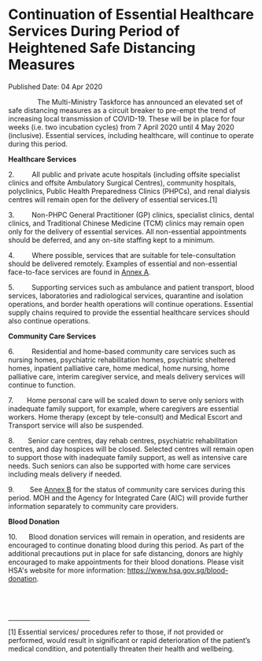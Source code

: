 <html>
    <meta http-equiv="Content-Type" content="text/html; charset=utf-8"/>
    <meta charset="utf-8"/>
    <title>Continuation of Essential Healthcare Services During Period of Heightened Safe Distancing Measures</title>
    <body><h1>Continuation of Essential Healthcare Services During Period of Heightened Safe Distancing Measures</h1>
    <p>Published Date: 04 Apr 2020</p> <p>&nbsp; &nbsp; &nbsp; &nbsp; &nbsp; &nbsp; &nbsp; &nbsp;The Multi-Ministry Taskforce has announced an elevated set of safe distancing measures as a circuit breaker to pre-empt the trend of increasing local transmission of COVID-19. These will be in place for four weeks (i.e. two incubation cycles) from 7 April 2020 until 4 May 2020 (inclusive). Essential services, including healthcare, will continue to operate during this period.</p> <p><strong>Healthcare Services </strong></p> <p>2.&nbsp; &nbsp; &nbsp; &nbsp; &nbsp;All public and private acute hospitals (including offsite specialist clinics and offsite Ambulatory Surgical Centres), community hospitals, polyclinics, Public Health Preparedness Clinics (PHPCs), and renal dialysis centres will remain open for the delivery of essential services.[1]</p><p><p>3.&nbsp; &nbsp; &nbsp; &nbsp; &nbsp;Non-PHPC General Practitioner (GP) clinics, specialist clinics, dental clinics, and Traditional Chinese Medicine (TCM) clinics may remain open only for the delivery of essential services. All non-essential appointments should be deferred, and any on-site staffing kept to a minimum.</p></p><p><p>4.&nbsp; &nbsp; &nbsp; &nbsp; &nbsp;Where possible, services that are suitable for tele-consultation should be delivered remotely. Examples of essential and non-essential face-to-face services are found in <u><a href="/docs/librariesprovider5/pressroom/press-releases/annex-a3685da33172d4ed08bb310ec24a440f8.pdf?sfvrsn=1b80f51f_0" title="Annex A">Annex A</a></u>.</p></p><p><p>5.&nbsp; &nbsp; &nbsp; &nbsp; &nbsp;Supporting services such as ambulance and patient transport, blood services, laboratories and radiological services, quarantine and isolation operations, and border health operations will continue operations. Essential supply chains required to provide the essential healthcare services should also continue operations.</p></p><p><p><strong>Community Care Services </strong></p><p>6.&nbsp; &nbsp; &nbsp; &nbsp; &nbsp;Residential and home-based community care services such as nursing homes, psychiatric rehabilitation homes, psychiatric sheltered homes, inpatient palliative care, home medical, home nursing, home palliative care, interim caregiver service, and meals delivery services will continue to function.</p></p><p><p>7.&nbsp; &nbsp; &nbsp; &nbsp;Home personal care will be scaled down to serve only seniors with inadequate family support, for example, where caregivers are essential workers. Home therapy (except by tele-consult) and Medical Escort and Transport service will also be suspended.</p></p><p><p>8.&nbsp; &nbsp; &nbsp; &nbsp;Senior care centres, day rehab centres, psychiatric rehabilitation centres, and day hospices will be closed. Selected centres will remain open to support those with inadequate family support, as well as intensive care needs. Such seniors can also be supported with home care services including meals delivery if needed.</p></p><p><p>9.&nbsp; &nbsp; &nbsp; &nbsp; See <u><a href="/docs/librariesprovider5/pressroom/press-releases/annex-bd654f2b14b1f4367b437166847b84224.pdf?sfvrsn=75bb563_0" title="Annex B">Annex B</a></u> for the status of community care services during this period. MOH and the Agency for Integrated Care (AIC) will provide further information separately to community care providers.</p></p><p><p><strong>Blood Donation</strong></p><p>10.&nbsp; &nbsp; &nbsp; Blood donation services will remain in operation, and residents are encouraged to continue donating blood during this period. As part of the additional precautions put in place for safe distancing, donors are highly encouraged to make appointments for their blood donations. Please visit HSA's website for more information: <a href="https://www.hsa.gov.sg/blood-donation">https://www.hsa.gov.sg/blood-donation</a>.</p></p> <p>&nbsp;</p> <div><br clear="all"> <hr align="left" size="1" width="33%"> <div id="ftn1"> <p>[1] Essential services/ procedures refer to those, if not provided or performed, would result in significant or rapid deterioration of the patient’s medical condition, and potentially threaten their health and wellbeing. </p> </div> </div></body>
</html>